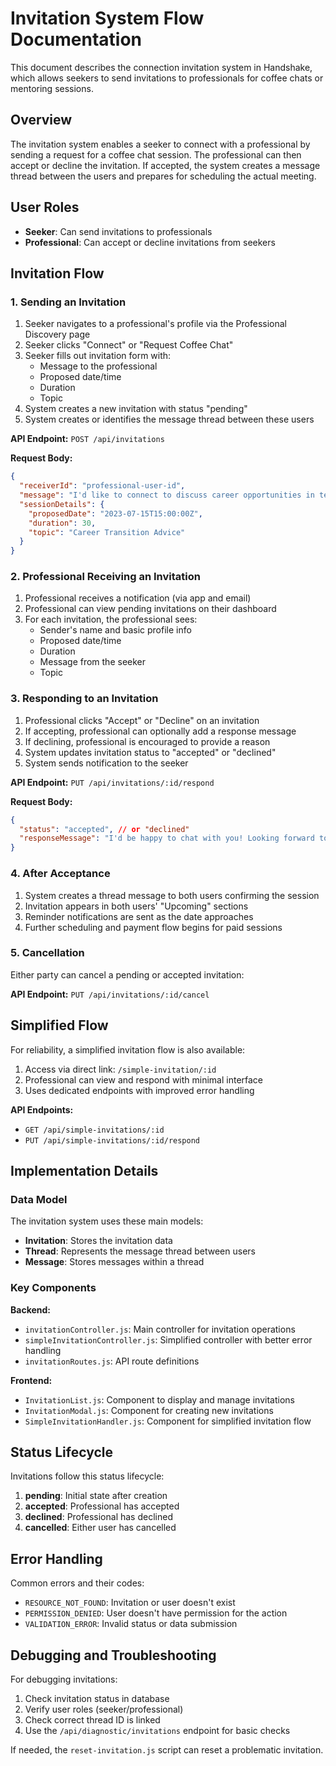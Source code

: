 # Invitation System Flow Documentation

This document describes the connection invitation system in Handshake, which allows seekers to send invitations to professionals for coffee chats or mentoring sessions.

## Overview

The invitation system enables a seeker to connect with a professional by sending a request for a coffee chat session. The professional can then accept or decline the invitation. If accepted, the system creates a message thread between the users and prepares for scheduling the actual meeting.

## User Roles

- **Seeker**: Can send invitations to professionals
- **Professional**: Can accept or decline invitations from seekers

## Invitation Flow

### 1. Sending an Invitation

1. Seeker navigates to a professional's profile via the Professional Discovery page
2. Seeker clicks "Connect" or "Request Coffee Chat"
3. Seeker fills out invitation form with:
   - Message to the professional
   - Proposed date/time 
   - Duration
   - Topic
4. System creates a new invitation with status "pending"
5. System creates or identifies the message thread between these users

**API Endpoint:** `POST /api/invitations`

**Request Body:**
```json
{
  "receiverId": "professional-user-id",
  "message": "I'd like to connect to discuss career opportunities in tech",
  "sessionDetails": {
    "proposedDate": "2023-07-15T15:00:00Z", 
    "duration": 30,
    "topic": "Career Transition Advice"
  }
}
```

### 2. Professional Receiving an Invitation

1. Professional receives a notification (via app and email)
2. Professional can view pending invitations on their dashboard
3. For each invitation, the professional sees:
   - Sender's name and basic profile info
   - Proposed date/time
   - Duration
   - Message from the seeker
   - Topic

### 3. Responding to an Invitation

1. Professional clicks "Accept" or "Decline" on an invitation
2. If accepting, professional can optionally add a response message
3. If declining, professional is encouraged to provide a reason
4. System updates invitation status to "accepted" or "declined"
5. System sends notification to the seeker

**API Endpoint:** `PUT /api/invitations/:id/respond`

**Request Body:**
```json
{
  "status": "accepted", // or "declined"
  "responseMessage": "I'd be happy to chat with you! Looking forward to it."
}
```

### 4. After Acceptance

1. System creates a thread message to both users confirming the session
2. Invitation appears in both users' "Upcoming" sections
3. Reminder notifications are sent as the date approaches
4. Further scheduling and payment flow begins for paid sessions

### 5. Cancellation

Either party can cancel a pending or accepted invitation:

**API Endpoint:** `PUT /api/invitations/:id/cancel`

## Simplified Flow

For reliability, a simplified invitation flow is also available:

1. Access via direct link: `/simple-invitation/:id`
2. Professional can view and respond with minimal interface
3. Uses dedicated endpoints with improved error handling

**API Endpoints:**
- `GET /api/simple-invitations/:id`
- `PUT /api/simple-invitations/:id/respond`

## Implementation Details

### Data Model

The invitation system uses these main models:
- **Invitation**: Stores the invitation data
- **Thread**: Represents the message thread between users
- **Message**: Stores messages within a thread

### Key Components

**Backend:**
- `invitationController.js`: Main controller for invitation operations
- `simpleInvitationController.js`: Simplified controller with better error handling
- `invitationRoutes.js`: API route definitions

**Frontend:**
- `InvitationList.js`: Component to display and manage invitations
- `InvitationModal.js`: Component for creating new invitations
- `SimpleInvitationHandler.js`: Component for simplified invitation flow

## Status Lifecycle

Invitations follow this status lifecycle:
1. **pending**: Initial state after creation
2. **accepted**: Professional has accepted
3. **declined**: Professional has declined
4. **cancelled**: Either user has cancelled

## Error Handling

Common errors and their codes:
- `RESOURCE_NOT_FOUND`: Invitation or user doesn't exist
- `PERMISSION_DENIED`: User doesn't have permission for the action
- `VALIDATION_ERROR`: Invalid status or data submission

## Debugging and Troubleshooting

For debugging invitations:
1. Check invitation status in database
2. Verify user roles (seeker/professional)
3. Check correct thread ID is linked
4. Use the `/api/diagnostic/invitations` endpoint for basic checks

If needed, the `reset-invitation.js` script can reset a problematic invitation. 